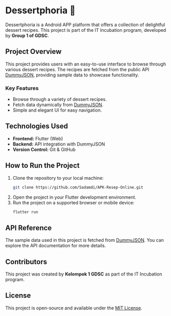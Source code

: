 # Dessertphoria 🍰

Dessertphoria is a Android APP platform that offers a collection of delightful dessert recipes. This project is part of the IT Incubation program, developed by **Group 1 of GDSC**.

## Project Overview
This project provides users with an easy-to-use interface to browse through various dessert recipes. The recipes are fetched from the public API [DummyJSON](https://dummyjson.com), providing sample data to showcase functionality.

### Key Features
- Browse through a variety of dessert recipes.
- Fetch data dynamically from [DummyJSON](https://dummyjson.com).
- Simple and elegant UI for easy navigation.

## Technologies Used
- **Frontend:** Flutter (Web)
- **Backend:** API integration with DummyJSON
- **Version Control:** Git & GitHub

## How to Run the Project
1. Clone the repository to your local machine:
   ```bash
   git clone https://github.com/Sadamdi/APK-Resep-Online.git
   ```
2. Open the project in your Flutter development environment.
3. Run the project on a supported browser or mobile device:
   ```bash
   flutter run
   ```

## API Reference
The sample data used in this project is fetched from [DummyJSON](https://dummyjson.com). You can explore the API documentation for more details.

## Contributors
This project was created by **Kelompok 1 GDSC** as part of the IT Incubation program. 

## License
This project is open-source and available under the [MIT License](LICENSE).
